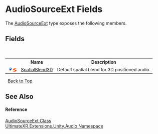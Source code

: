 # AudioSourceExt Fields
 

The <a href="T_UltimateXR_Extensions_Unity_Audio_AudioSourceExt">AudioSourceExt</a> type exposes the following members.


## Fields
&nbsp;<table><tr><th></th><th>Name</th><th>Description</th></tr><tr><td>![Public field](media/pubfield.gif "Public field")![Static member](media/static.gif "Static member")</td><td><a href="F_UltimateXR_Extensions_Unity_Audio_AudioSourceExt_SpatialBlend3D">SpatialBlend3D</a></td><td>
Default spatial blend for 3D positioned audio.</td></tr></table>&nbsp;
<a href="#audiosourceext-fields">Back to Top</a>

## See Also


#### Reference
<a href="T_UltimateXR_Extensions_Unity_Audio_AudioSourceExt">AudioSourceExt Class</a><br /><a href="N_UltimateXR_Extensions_Unity_Audio">UltimateXR.Extensions.Unity.Audio Namespace</a><br />